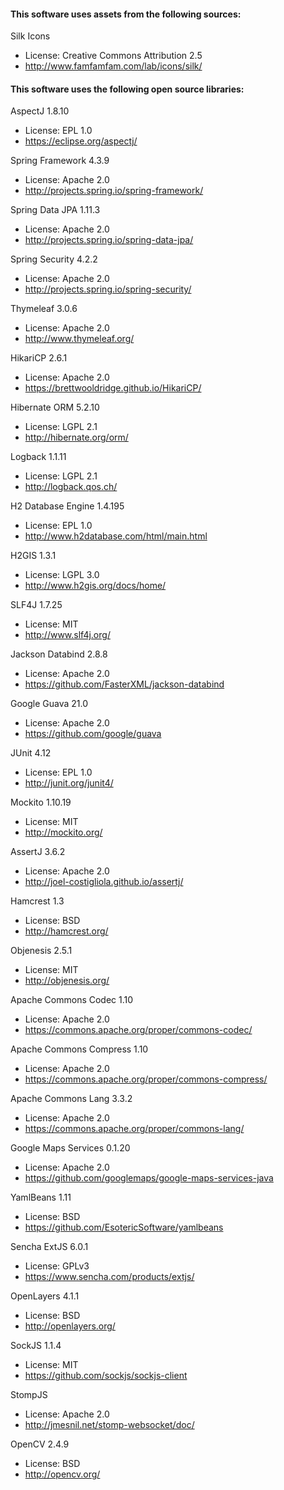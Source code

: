 #### This software uses assets from the following sources:

Silk Icons
- License: Creative Commons Attribution 2.5
- http://www.famfamfam.com/lab/icons/silk/

#### This software uses the following open source libraries:

AspectJ 1.8.10
- License: EPL 1.0
- https://eclipse.org/aspectj/

Spring Framework 4.3.9
- License: Apache 2.0
- http://projects.spring.io/spring-framework/

Spring Data JPA 1.11.3
- License: Apache 2.0
- http://projects.spring.io/spring-data-jpa/

Spring Security 4.2.2
- License: Apache 2.0
- http://projects.spring.io/spring-security/

Thymeleaf 3.0.6
- License: Apache 2.0
- http://www.thymeleaf.org/

HikariCP 2.6.1
- License: Apache 2.0
- https://brettwooldridge.github.io/HikariCP/

Hibernate ORM 5.2.10
- License: LGPL 2.1
- http://hibernate.org/orm/

Logback 1.1.11
- License: LGPL 2.1
- http://logback.qos.ch/

H2 Database Engine 1.4.195
- License: EPL 1.0
- http://www.h2database.com/html/main.html

H2GIS 1.3.1
- License: LGPL 3.0
- http://www.h2gis.org/docs/home/

SLF4J 1.7.25
- License: MIT
- http://www.slf4j.org/

Jackson Databind 2.8.8
- License: Apache 2.0
- https://github.com/FasterXML/jackson-databind

Google Guava 21.0
- License: Apache 2.0
- https://github.com/google/guava

JUnit 4.12
- License: EPL 1.0
- http://junit.org/junit4/

Mockito 1.10.19
- License: MIT
- http://mockito.org/

AssertJ 3.6.2
- License: Apache 2.0
- http://joel-costigliola.github.io/assertj/

Hamcrest 1.3
- License: BSD
- http://hamcrest.org/

Objenesis 2.5.1
- License: MIT
- http://objenesis.org/

Apache Commons Codec 1.10
- License: Apache 2.0
- https://commons.apache.org/proper/commons-codec/

Apache Commons Compress 1.10
- License: Apache 2.0
- https://commons.apache.org/proper/commons-compress/

Apache Commons Lang 3.3.2
- License: Apache 2.0
- https://commons.apache.org/proper/commons-lang/

Google Maps Services 0.1.20
- License: Apache 2.0
- https://github.com/googlemaps/google-maps-services-java

YamlBeans 1.11
- License: BSD
- https://github.com/EsotericSoftware/yamlbeans

Sencha ExtJS 6.0.1
- License: GPLv3
- https://www.sencha.com/products/extjs/

OpenLayers 4.1.1
- License: BSD
- http://openlayers.org/

SockJS 1.1.4
- License: MIT
- https://github.com/sockjs/sockjs-client

StompJS
- License: Apache 2.0
- http://jmesnil.net/stomp-websocket/doc/

OpenCV 2.4.9
- License: BSD
- http://opencv.org/
